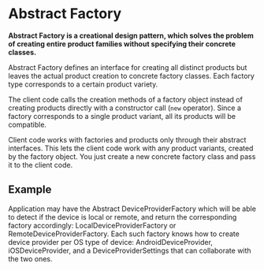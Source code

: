 # Abstract Factory

**Abstract Factory is a creational design pattern, which solves the problem of creating entire product families without specifying their concrete classes.**

Abstract Factory defines an interface for creating all distinct products but leaves the actual product creation to concrete factory classes. Each factory type corresponds to a certain product variety.

The client code calls the creation methods of a factory object instead of creating products directly with a constructor call (`new` operator). Since a factory corresponds to a single product variant, all its products will be compatible.

Client code works with factories and products only through their abstract interfaces. This lets the client code work with any product variants, created by the factory object. You just create a new concrete factory class and pass it to the client code.

## Example

Application may have the Abstract DeviceProviderFactory which will be able to detect if the device is local or remote, and return the corresponding factory accordingly: LocalDeviceProviderFactory or RemoteDeviceProviderFactory. Each such factory knows how to create device provider per OS type of device: AndroidDeviceProvider, iOSDeviceProvider, and a DeviceProviderSettings that can collaborate with the two ones.
